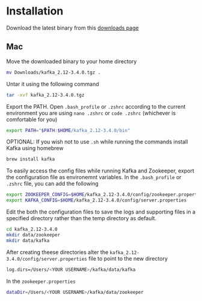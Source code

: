# Installation

Download the latest binary from this [downloads page](https://kafka.apache.org/downloads)

## Mac

Move the downloaded binary to your home directory

```sh
mv Downloads/kafka_2.12-3.4.0.tgz .
```

Untar it using the following command

```sh
tar -xvf kafka_2.12-3.4.0.tgz
```

Export the PATH. Open `.bash_profile` or `.zshrc` according to the current environment you are using `nano .zshrc` or `code .zshrc` (whichever is comfortable for you)

```sh
export PATH="$PATH:$HOME/kafka_2.12-3.4.0/bin"
```

OPTIONAL: If you wish not to use `.sh` while running the commands install Kafka using homebrew

```sh
brew install kafka
```

To easily access the config files while running Kafka and Zookeeper, export the configuration file as environemnt variables. In the `.bash_profile` or `.zshrc` file, you can add the following

```sh
export ZOOKEEPER_CONFIG=$HOME/kafka_2.12-3.4.0/config/zookeeper.properties
export KAFKA_CONFIG=$HOME/kafka_2.12-3.4.0/config/server.properties
```

Edit the both the configuration files to save the logs and supporting files in a specified directory rather than the temp directory as default.

```sh
cd kafka_2.12-3.4.0
mkdir data/zookeeper
mkdir data/kafka
```

After creating theese directories alter the `kafka_2.12-3.4.0/config/server.properties` file to point to the new directory

```sh
log.dirs=/Users/<YOUR USERNAME>/kafka/data/kafka
```

In the `zookeeper.properties`

```sh
dataDir=/Users/<YOUR USERNAME>/kafka/data/zookeeper
```
